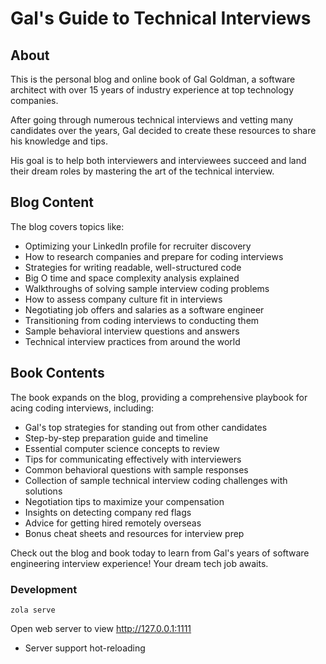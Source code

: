 # Gal's Guide to Technical Interviews

## About

This is the personal blog and online book of Gal Goldman, a software architect with over 15 years of industry experience at top technology companies. 

After going through numerous technical interviews and vetting many candidates over the years, Gal decided to create these resources to share his knowledge and tips.

His goal is to help both interviewers and interviewees succeed and land their dream roles by mastering the art of the technical interview.

## Blog Content

The blog covers topics like:

- Optimizing your LinkedIn profile for recruiter discovery
- How to research companies and prepare for coding interviews
- Strategies for writing readable, well-structured code 
- Big O time and space complexity analysis explained 
- Walkthroughs of solving sample interview coding problems
- How to assess company culture fit in interviews
- Negotiating job offers and salaries as a software engineer
- Transitioning from coding interviews to conducting them
- Sample behavioral interview questions and answers
- Technical interview practices from around the world

## Book Contents

The book expands on the blog, providing a comprehensive playbook for acing coding interviews, including:

- Gal's top strategies for standing out from other candidates
- Step-by-step preparation guide and timeline
- Essential computer science concepts to review 
- Tips for communicating effectively with interviewers 
- Common behavioral questions with sample responses
- Collection of sample technical interview coding challenges with solutions
- Negotiation tips to maximize your compensation
- Insights on detecting company red flags
- Advice for getting hired remotely overseas
- Bonus cheat sheets and resources for interview prep

Check out the blog and book today to learn from Gal's years of software engineering interview experience! Your dream tech job awaits.

### Development

```
zola serve
```

Open web server to view http://127.0.0.1:1111
- Server support hot-reloading